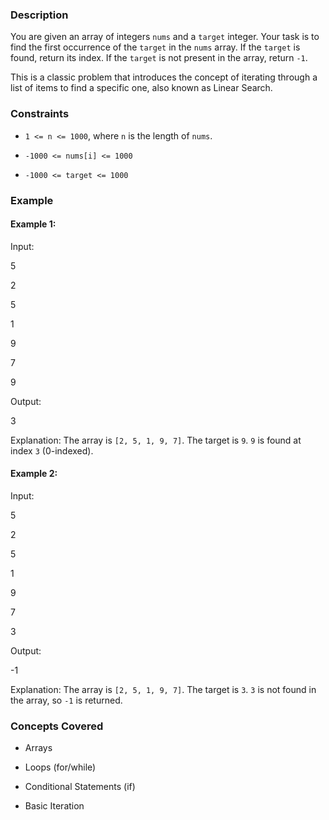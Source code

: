 ### Description
You are given an array of integers `nums` and a `target` integer. Your task is to find the first occurrence of the `target` in the `nums` array. If the `target` is found, return its index. If the `target` is not present in the array, return `-1`.

This is a classic problem that introduces the concept of iterating through a list of items to find a specific one, also known as Linear Search.

### Constraints
*   `1 <= n <= 1000`, where `n` is the length of `nums`.
*   `-1000 <= nums[i] <= 1000`
*   `-1000 <= target <= 1000`

### Example
#### Example 1:
Input:

5
2
5
1
9
7
9

Output:

3

Explanation: The array is `[2, 5, 1, 9, 7]`. The target is `9`. `9` is found at index `3` (0-indexed).

#### Example 2:
Input:

5
2
5
1
9
7
3

Output:

-1

Explanation: The array is `[2, 5, 1, 9, 7]`. The target is `3`. `3` is not found in the array, so `-1` is returned.

### Concepts Covered
*   Arrays
*   Loops (for/while)
*   Conditional Statements (if)
*   Basic Iteration